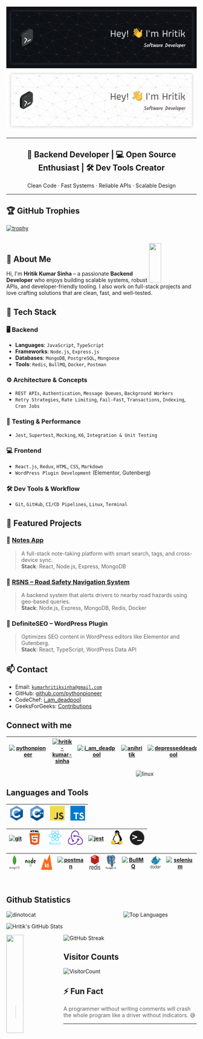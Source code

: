![github-header](./dr.png#gh-dark-mode-only)
![github-header](./lt.png#gh-light-mode-only)

---
<h2 align="center">🧠 Backend Developer | 💻 Open Source Enthusiast | 🛠️ Dev Tools Creator</h2>
<p align="center">Clean Code · Fast Systems · Reliable APIs · Scalable Design</p>

---

## 🏆 GitHub Trophies
[![trophy](https://github-profile-trophy.vercel.app/?username=pythonpioneer&theme=onedark&no-bg=true&margin-w=4)](https://github.com/pythonpioneer) 

<br>

<img src="https://github.com/pythonpioneer/pythonpioneer/assets/85961247/b1aecb58-1bfe-4e1f-b36b-bb221fab5af6" align="right" width="25%" height="105vh">

## 📌 About Me

Hi, I'm **Hritik Kumar Sinha** – a passionate **Backend Developer** who enjoys building scalable systems, robust APIs, and developer-friendly tooling. I also work on full-stack projects and love crafting solutions that are clean, fast, and well-tested.

## 🧠 Tech Stack

### 🖥️ Backend
- **Languages**: `JavaScript`, `TypeScript`
- **Frameworks**: `Node.js`, `Express.js`
- **Databases**: `MongoDB`, `PostgreSQL`, `Mongoose`
- **Tools**: `Redis`, `BullMQ`, `Docker`, `Postman`

### ⚙️ Architecture & Concepts
- `REST APIs`, `Authentication`, `Message Queues`, `Background Workers`
- `Retry Strategies`, `Rate Limiting`, `Fail-Fast`, `Transactions`, `Indexing`, `Cron Jobs`

### 🧪 Testing & Performance
- `Jest`, `Supertest`, `Mocking`, `K6`, `Integration & Unit Testing`

### 💻 Frontend
- `React.js`, `Redux`, `HTML`, `CSS`, `Markdown`
- `WordPress Plugin Development` (Elementor, Gutenberg)

### 🛠️ Dev Tools & Workflow
- `Git`, `GitHub`, `CI/CD Pipelines`, `Linux`, `Terminal`

## 📁 Featured Projects

### 🔹 [Notes App](https://github.com/pythonpioneer/my-notes-frontend)
> A full-stack note-taking platform with smart search, tags, and cross-device sync.  
**Stack**: React, Node.js, Express, MongoDB

### 🔹 [RSNS – Road Safety Navigation System](https://github.com/pythonpioneer/RSNS)
> A backend system that alerts drivers to nearby road hazards using geo-based queries.  
**Stack**: Node.js, Express, MongoDB, Redis, Docker

### 🔹 DefiniteSEO – WordPress Plugin
> Optimizes SEO content in WordPress editors like Elementor and Gutenberg.  
**Stack**: React, TypeScript, WordPress Data API

## 📫 Contact

- Email: [`kumarhritiksinha@gmail.com`](mailto:kumarhritiksinha@gmail.com)  
- GitHub: [github.com/pythonpioneer](https://github.com/pythonpioneer)  
- CodeChef: [i_am_deadpool](https://www.codechef.com/users/i_am_deadpool)  
- GeeksForGeeks: [Contributions](https://www.geeksforgeeks.org/user/pythonpioneer/contributions/)

## Connect with me

| <a href="https://twitter.com/_h_r_k__" target="blank"><img align="center" src="https://raw.githubusercontent.com/rahuldkjain/github-profile-readme-generator/master/src/images/icons/Social/twitter.svg" alt="pythonpioneer" height="30" width="40" /></a> | <a href="https://linkedin.com/in/hritik-kumar-sinha" target="blank"><img align="center" src="https://raw.githubusercontent.com/rahuldkjain/github-profile-readme-generator/master/src/images/icons/Social/linked-in-alt.svg" alt="hritik-kumar-sinha" height="30" width="40" /></a> | <a href="https://www.codechef.com/users/i_am_deadpool" target="blank"><img align="center" src="https://img.icons8.com/fluency/48/codechef.png" alt="i_am_deadpool" height="30" width="40" /></a> | <a href="https://www.hackerrank.com/anihritik" target="blank"><img align="center" src="https://raw.githubusercontent.com/rahuldkjain/github-profile-readme-generator/master/src/images/icons/Social/hackerrank.svg" alt="anihritik" height="30" width="40" /></a> | <a href="https://auth.geeksforgeeks.org/user/depresseddeadpool" target="blank"><img align="center" src="https://raw.githubusercontent.com/rahuldkjain/github-profile-readme-generator/master/src/images/icons/Social/geeks-for-geeks.svg" alt="depresseddeadpool" height="30" width="40" /></a>
|---|---|---|---|---|
<img src="https://github.com/pythonpioneer/pythonpioneer/assets/85961247/5dcb5477-60fc-4f66-9032-242541485d2c" alt="linux" align="right" style="margin-right: 10px;" width="30%" />

<br>

## Languages and Tools

| <a href="https://www.cprogramming.com/" target="_blank" rel="noreferrer"> <img src="https://raw.githubusercontent.com/devicons/devicon/master/icons/c/c-original.svg" alt="c" width="40" height="40"/> </a>  |  <a href="https://www.w3schools.com/cpp/" target="_blank" rel="noreferrer"> <img src="https://raw.githubusercontent.com/devicons/devicon/master/icons/cplusplus/cplusplus-original.svg" alt="cplusplus" width="40" height="40"/> </a> | <a href="https://developer.mozilla.org/en-US/docs/Web/JavaScript" target="_blank" rel="noreferrer"> <img src="https://raw.githubusercontent.com/devicons/devicon/master/icons/javascript/javascript-original.svg" alt="JS" width="40" height="40"/> </a>  | <a href="https://www.typescriptlang.org/" target="_blank" rel="noreferrer"> <img src="https://raw.githubusercontent.com/devicons/devicon/master/icons/typescript/typescript-original.svg" alt="TS" width="40" height="40"/> </a> | 
|---|---|---|---|

| <a href="https://git-scm.com/" target="_blank" rel="noreferrer"> <img src="https://www.vectorlogo.zone/logos/git-scm/git-scm-icon.svg" alt="git" width="40" height="40"/> </a> | <a href="https://www.w3.org/html/" target="_blank" rel="noreferrer"> <img src="https://raw.githubusercontent.com/devicons/devicon/master/icons/html5/html5-original-wordmark.svg" alt="html5" width="40" height="40"/> </a> | <a href="https://reactjs.org/" target="_blank" rel="noreferrer"> <img src="https://raw.githubusercontent.com/devicons/devicon/master/icons/react/react-original-wordmark.svg" alt="React.js" width="40" height="40"/> </a> | <a href="https://redux.js.org" target="_blank" rel="noreferrer"> <img src="https://raw.githubusercontent.com/devicons/devicon/master/icons/redux/redux-original.svg" alt="redux" width="40" height="40"/> </a> | <a href="https://jestjs.io" target="_blank" rel="noreferrer"> <img src="https://www.vectorlogo.zone/logos/jestjsio/jestjsio-icon.svg" alt="jest" width="40" height="40"/> </a> | <a href="https://www.linux.org/" target="_blank" rel="noreferrer"> <img src="https://raw.githubusercontent.com/devicons/devicon/master/icons/linux/linux-original.svg" alt="linux" width="40" height="40"/> </a> | <img height="40" width="40" src="https://raw.githubusercontent.com/github/explore/80688e429a7d4ef2fca1e82350fe8e3517d3494d/topics/terminal/terminal.png"> |
|---|---|---|---|---|---|---|

| <a href="https://www.mongodb.com/" target="_blank" rel="noreferrer"> <img src="https://raw.githubusercontent.com/devicons/devicon/master/icons/mongodb/mongodb-original-wordmark.svg" alt="mongodb" width="40" height="40"/> </a> | <a href="https://nodejs.org" target="_blank" rel="noreferrer"> <img src="https://raw.githubusercontent.com/devicons/devicon/master/icons/nodejs/nodejs-original-wordmark.svg" alt="nodejs" width="40" height="40"/> </a> | <a href="https://k6.io/" target="_blank" rel="noreferrer"><img src="https://raw.githubusercontent.com/grafana/k6/master/assets/logo.svg" alt="K6" width="40" height="40"/></a> | <a href="https://postman.com" target="_blank" rel="noreferrer"> <img src="https://www.vectorlogo.zone/logos/getpostman/getpostman-icon.svg" alt="postman" width="40" height="40"/> </a> | <a href="https://redis.io/" target="_blank" rel="noreferrer"><img src="https://raw.githubusercontent.com/devicons/devicon/master/icons/redis/redis-original-wordmark.svg" alt="Redis" width="40" height="40"/></a> | <a href="https://www.postgresql.org/" target="_blank" rel="noreferrer"><img src="https://raw.githubusercontent.com/devicons/devicon/master/icons/postgresql/postgresql-original-wordmark.svg" alt="PostgreSQL" width="40" height="40"/></a> | <a href="https://bullmq.io/" target="_blank" rel="noreferrer"><img src="https://user-images.githubusercontent.com/95200/143832033-32e868df-f3b0-4251-97fb-c64809a43d36.png" alt="BullMQ" width="70" height="40"/></a> | <a href="https://www.docker.com/" target="_blank" rel="noreferrer"><img src="https://raw.githubusercontent.com/devicons/devicon/master/icons/docker/docker-original-wordmark.svg" alt="Docker" width="40" height="40"/></a> | <a href="https://www.selenium.dev" target="_blank" rel="noreferrer"> <img src="https://raw.githubusercontent.com/detain/svg-logos/780f25886640cef088af994181646db2f6b1a3f8/svg/selenium-logo.svg" alt="selenium" width="40" height="40"/> </a> | 
|---|---|---|---|---|---|---|---|---|
</p>

<br>

## Github Statistics

![Top Languages](https://github-readme-stats.vercel.app/api/top-langs/?username=pythonpioneer&layout=compact&theme=transparent&hide_border=true&langs_count=8)<img src="https://github.com/pythonpioneer/pythonpioneer/assets/85961247/c9a3a801-c90e-4b61-9d94-977983f5e97c" alt="dinotocat" style="float: left; margin-right: 10px;" width="300" />

![Hritik's GitHub Stats](https://github-readme-stats.vercel.app/api?username=pythonpioneer&show_icons=true&theme=transparent&hide_border=true)


![GitHub Streak](https://github-readme-streak-stats.herokuapp.com/?user=pythonpioneer&theme=transparent&hide_border=true)
<img src="https://github.com/pythonpioneer/pythonpioneer/assets/85961247/8402a133-d89d-42af-bc86-6942521fde28" width="30%" height="260vh" style="float: left;">


## Visitor Counts

![VisitorCount](https://profile-counter.glitch.me/pythonpioneer/count.svg)

## ⚡ Fun Fact  
> A programmer without writing comments will crash the whole program like a driver without indicators. 😅
---
